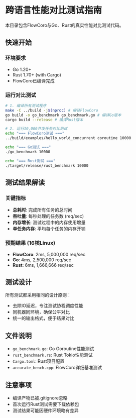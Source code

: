 # 跨语言性能对比测试指南

本目录包含FlowCoro与Go、Rust的真实性能对比测试代码。

## 快速开始

### 环境要求
- Go 1.20+
- Rust 1.70+ (with Cargo)
- FlowCoro已编译完成

### 运行对比测试

```bash
# 1. 编译所有测试程序
make -C ../build -j$(nproc) # 编译FlowCoro
go build -o go_benchmark go_benchmark.go # 编译Go版本
cargo build --release # 编译Rust版本

# 2. 运行10,000并发任务对比测试
echo "=== FlowCoro测试 ==="
../build/examples/hello_world_concurrent coroutine 10000

echo "=== Go测试 ==="
./go_benchmark 10000

echo "=== Rust测试 ==="
./target/release/rust_benchmark 10000
```

## 测试结果解读

### 关键指标
- **总耗时**: 完成所有任务的总时间
- **吞吐量**: 每秒处理的任务数 (req/sec)
- **内存增长**: 测试过程中的内存使用增量
- **单任务内存**: 平均每个任务的内存开销

### 预期结果 (16核Linux)
- **FlowCoro**: 2ms, 5,000,000 req/sec
- **Go**: 4ms, 2,500,000 req/sec
- **Rust**: 6ms, 1,666,666 req/sec

## 测试设计

所有测试都采用相同的设计原则：
- 去除IO延迟，专注测试协程调度性能
- 同机器同环境，确保公平对比
- 统一的输出格式，便于结果对比

## 文件说明

- `go_benchmark.go`: Go Goroutine性能测试
- `rust_benchmark.rs`: Rust Tokio性能测试
- `Cargo.toml`: Rust项目配置
- `accurate_bench.cpp`: FlowCoro详细基准测试

## 注意事项

- 编译产物已被.gitignore忽略
- 首次运行Rust测试需要下载依赖包
- 测试结果可能因硬件环境略有差异
